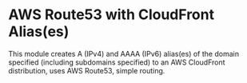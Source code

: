 # AWS Route53 with CloudFront Alias(es)

This module creates A (IPv4) and AAAA (IPv6) alias(es) of the domain specified (including subdomains specified) to an AWS CloudFront distribution, uses AWS Route53, simple routing.